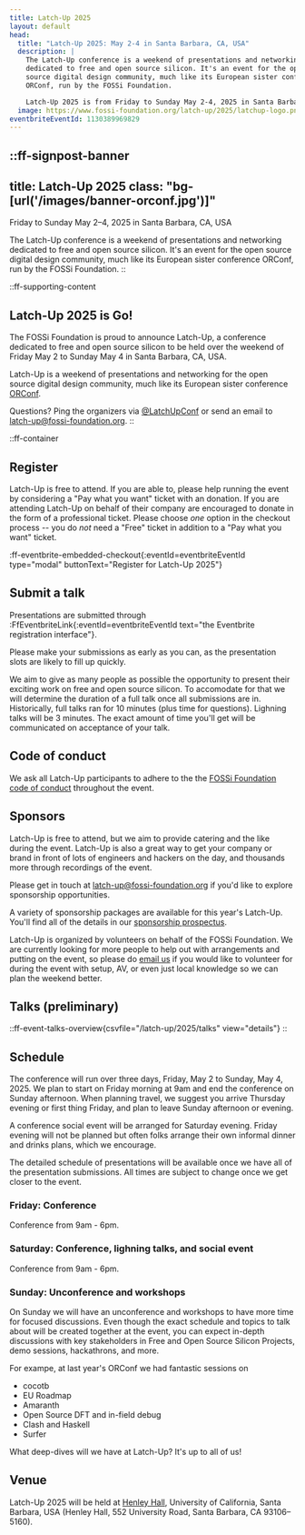 ```yaml
---
title: Latch-Up 2025
layout: default
head:
  title: "Latch-Up 2025: May 2-4 in Santa Barbara, CA, USA"
  description: |
    The Latch-Up conference is a weekend of presentations and networking
    dedicated to free and open source silicon. It's an event for the open
    source digital design community, much like its European sister conference
    ORConf, run by the FOSSi Foundation.

    Latch-Up 2025 is from Friday to Sunday May 2-4, 2025 in Santa Barbara, CA.
  image: https://www.fossi-foundation.org/latch-up/2025/latchup-logo.png
eventbriteEventId: 1130389969829
---
```


::ff-signpost-banner
---
title: Latch-Up 2025
class: "bg-[url('/images/banner-orconf.jpg')]"
---

Friday to Sunday May 2&ndash;4, 2025 in Santa Barbara, CA, USA

The Latch-Up conference is a weekend of presentations and networking dedicated to free and open source silicon. It's an event for the open source digital design community, much like its European sister conference ORConf, run by the FOSSi Foundation.
::


::ff-supporting-content
## Latch-Up 2025 is Go!

The FOSSi Foundation is proud to announce Latch-Up, a conference dedicated to free and open source silicon to be held over the weekend of Friday May 2 to Sunday May 4 in Santa Barbara, CA, USA.

Latch-Up is a weekend of presentations and networking for the open source digital design community, much like its European sister conference [ORConf](https://orconf.org).

Questions? Ping the organizers via [@LatchUpConf](https://twitter.com/LatchUpConf) or send an email to [latch-up@fossi-foundation.org](mailto:latch-up@fossi-foundation.org?subject=Question).
::


::ff-container

## Register

Latch-Up is free to attend.
If you are able to, please help running the event by considering a "Pay what you want" ticket with an donation.
If you are attending Latch-Up on behalf of their company are encouraged to donate in the form of a professional ticket.
Please choose *one* option in the checkout process -- you do *not* need a "Free" ticket in addition to a "Pay what you want" ticket.

:ff-eventbrite-embedded-checkout{:eventId=eventbriteEventId type="modal" buttonText="Register for Latch-Up 2025"}

## Submit a talk

Presentations are submitted through :FfEventbriteLink{:eventId=eventbriteEventId text="the Eventbrite registration interface"}.

Please make your submissions as early as you can, as the presentation slots are likely to fill up quickly.

We aim to give as many people as possible the opportunity to present their exciting work on free and open source silicon.
To accomodate for that we will determine the duration of a full talk once all submissions are in.
Historically, full talks ran for 10 minutes (plus time for questions).
Lighning talks will be 3 minutes.
The exact amount of time you'll get will be communicated on acceptance of your talk.

## Code of conduct

We ask all Latch-Up participants to adhere to the the [FOSSi Foundation code of conduct](/code-of-conduct) throughout the event.

## Sponsors

Latch-Up is free to attend, but we aim to provide catering and the like during the event. Latch-Up is also a great way to get your company or brand in front of lots of engineers and hackers on the day, and thousands more through recordings of the event.

Please get in touch at [latch-up@fossi-foundation.org](mailto:latch-up@fossi-foundation.org?subject=Sponsorship) if you'd like to explore sponsorship opportunities.

A variety of sponsorship packages are available for this year's Latch-Up.
You'll find all of the details in our [sponsorship prospectus](latch-up_2025_sponsorship_prospectus.pdf).

Latch-Up is organized by volunteers on behalf of the FOSSi Foundation. We are currently looking for more people to help out with arrangements and putting on the event, so please do [email us](mailto:latch-up@fossi-foundation.org?subject=Volunteering) if you would like to volunteer for during the event with setup, AV, or even just local knowledge so we can plan the weekend better.

## Talks (preliminary)

::ff-event-talks-overview{csvfile="/latch-up/2025/talks" view="details"}
::

## Schedule

The conference will run over three days, Friday, May 2 to Sunday, May 4, 2025.
We plan to start on Friday morning at 9am and end the conference on Sunday afternoon.
When planning travel, we suggest you arrive Thursday evening or first thing Friday, and plan to leave Sunday afternoon or evening.

A conference social event will be arranged for Saturday evening.
Friday evening will not be planned but often folks arrange their own informal dinner and drinks plans, which we encourage.

The detailed schedule of presentations will be available once we have all of the presentation submissions.
All times are subject to change once we get closer to the event.

### Friday: Conference

Conference from 9am - 6pm.

### Saturday: Conference, lighning talks, and social event

Conference from 9am - 6pm.

### Sunday: Unconference and workshops

On Sunday we will have an unconference and workshops to have more time for focused discussions.
Even though the exact schedule and topics to talk about will be created together at the event, you can expect in-depth discussions with key stakeholders in Free and Open Source Silicon Projects, demo sessions, hackathrons, and more.

For exampe, at last year's ORConf we had fantastic sessions on
* cocotb
* EU Roadmap
* Amaranth
* Open Source DFT and in-field debug
* Clash and Haskell
* Surfer

What deep-dives will we have at Latch-Up?
It's up to all of us!

## Venue

Latch-Up 2025 will be held at [Henley Hall](https://iee.ucsb.edu/henley-hall), University of California, Santa Barbara, USA (Henley Hall, 552 University Road, Santa Barbara, CA 93106–5160).
